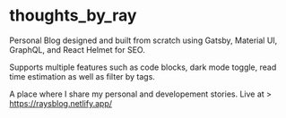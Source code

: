 # thoughts_by_ray

Personal Blog designed and built from scratch using Gatsby, Material UI, GraphQL, and React Helmet for SEO. 

Supports multiple features such as code blocks, dark mode toggle, read time estimation as well as filter by tags.

A place where I share my personal and developement stories. Live at > https://raysblog.netlify.app/ 

